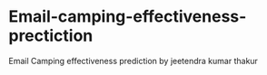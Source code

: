 # Email-camping-effectiveness-prectiction
Email Camping effectiveness prediction by jeetendra kumar thakur
